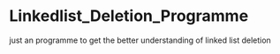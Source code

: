 # Linkedlist_Deletion_Programme
just an programme to get the better understanding of linked list deletion
